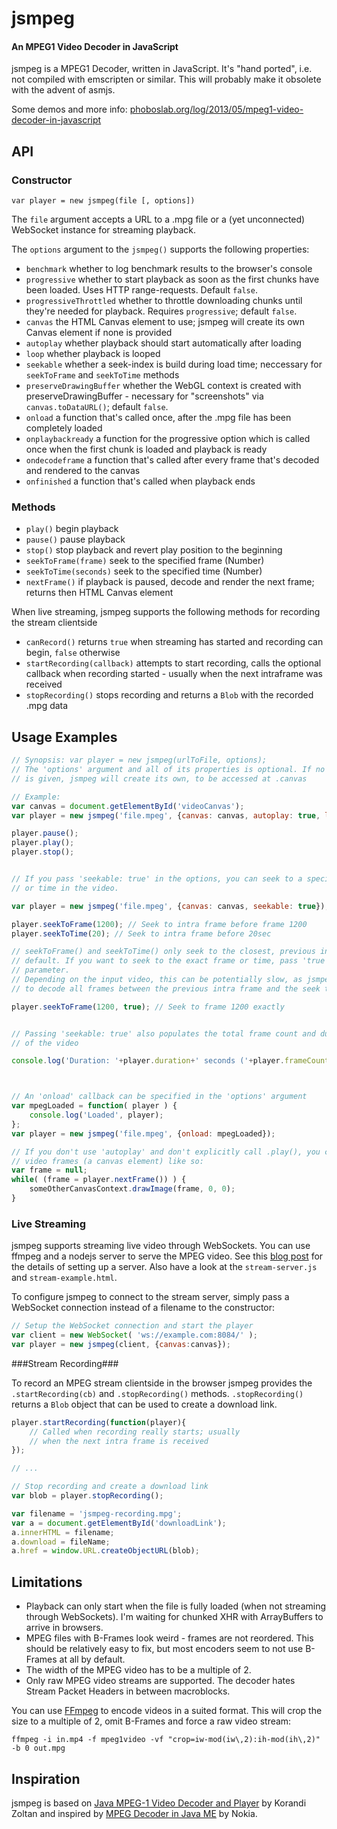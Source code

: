 # jsmpeg

#### An MPEG1 Video Decoder in JavaScript ####

jsmpeg is a MPEG1 Decoder, written in JavaScript. It's "hand ported", i.e. not compiled with
emscripten or similar. This will probably make it obsolete with the advent of asmjs.

Some demos and more info: [phoboslab.org/log/2013/05/mpeg1-video-decoder-in-javascript](http://www.phoboslab.org/log/2013/05/mpeg1-video-decoder-in-javascript)


## API ##


### Constructor ###

`var player = new jsmpeg(file [, options])`

The `file` argument accepts a URL to a .mpg file or a (yet unconnected) WebSocket instance for streaming playback.

The `options` argument to the `jsmpeg()` supports the following properties:

- `benchmark` whether to log benchmark results to the browser's console
- `progressive` whether to start playback as soon as the first chunks have been loaded. Uses HTTP range-requests. Default `false`.
- `progressiveThrottled` whether to throttle downloading chunks until they're needed for playback. Requires `progressive`; default `false`.
- `canvas` the HTML Canvas element to use; jsmpeg will create its own Canvas element if none is provided
- `autoplay` whether playback should start automatically after loading
- `loop` whether playback is looped
- `seekable` whether a seek-index is build during load time; neccessary for `seekToFrame` and `seekToTime` methods
- `preserveDrawingBuffer` whether the WebGL context is created with preserveDrawingBuffer - necessary for "screenshots" via `canvas.toDataURL()`; default `false`.
- `onload` a function that's called once, after the .mpg file has been completely loaded
- `onplaybackready` a function for the progressive option which is called once when the first chunk is loaded and playback is ready
- `ondecodeframe` a function that's called after every frame that's decoded and rendered to the canvas
- `onfinished` a function that's called when playback ends


### Methods ###

- `play()` begin playback
- `pause()` pause playback
- `stop()` stop playback and revert play position to the beginning
- `seekToFrame(frame)` seek to the specified frame (Number)
- `seekToTime(seconds)` seek to the specified time (Number)
- `nextFrame()` if playback is paused, decode and render the next frame; returns then HTML Canvas element

When live streaming, jsmpeg supports the following methods for recording the stream clientside
- `canRecord()` returns `true` when streaming has started and recording can begin, `false` otherwise
- `startRecording(callback)` attempts to start recording, calls the optional callback when recording started - usually when the next intraframe was received
- `stopRecording()` stops recording and returns a `Blob` with the recorded .mpg data



## Usage Examples ##

```javascript
// Synopsis: var player = new jsmpeg(urlToFile, options);
// The 'options' argument and all of its properties is optional. If no canvas element 
// is given, jsmpeg will create its own, to be accessed at .canvas

// Example:
var canvas = document.getElementById('videoCanvas');
var player = new jsmpeg('file.mpeg', {canvas: canvas, autoplay: true, loop: true});

player.pause();
player.play();
player.stop();


// If you pass 'seekable: true' in the options, you can seek to a specific frame
// or time in the video.

var player = new jsmpeg('file.mpeg', {canvas: canvas, seekable: true});

player.seekToFrame(1200); // Seek to intra frame before frame 1200
player.seekToTime(20); // Seek to intra frame before 20sec

// seekToFrame() and seekToTime() only seek to the closest, previous intra frame by
// default. If you want to seek to the exact frame or time, pass 'true' as second
// parameter.
// Depending on the input video, this can be potentially slow, as jsmpeg has
// to decode all frames between the previous intra frame and the seek target

player.seekToFrame(1200, true); // Seek to frame 1200 exactly


// Passing 'seekable: true' also populates the total frame count and duration
// of the video

console.log('Duration: '+player.duration+' seconds ('+player.frameCount+' frames)')



// An 'onload' callback can be specified in the 'options' argument
var mpegLoaded = function( player ) {
	console.log('Loaded', player);
};
var player = new jsmpeg('file.mpeg', {onload: mpegLoaded});

// If you don't use 'autoplay' and don't explicitly call .play(), you can get individual
// video frames (a canvas element) like so:
var frame = null;
while( (frame = player.nextFrame()) ) {
	someOtherCanvasContext.drawImage(frame, 0, 0);
}
```



### Live Streaming ###

jsmpeg supports streaming live video through WebSockets. You can use ffmpeg and a nodejs server to serve the MPEG video. See this [blog post](http://phoboslab.org/log/2013/09/html5-live-video-streaming-via-websockets) for the details of setting up a server. Also have a look at the `stream-server.js` and `stream-example.html`.

To configure jsmpeg to connect to the stream server, simply pass a WebSocket connection instead of a filename to the constructor:

```javascript
// Setup the WebSocket connection and start the player
var client = new WebSocket( 'ws://example.com:8084/' );
var player = new jsmpeg(client, {canvas:canvas});
```

###Stream Recording###

To record an MPEG stream clientside in the browser jsmpeg provides the `.startRecording(cb)` and `.stopRecording()` methods. `.stopRecording()` returns a `Blob` object that can be used to create a download link.

```javascript
player.startRecording(function(player){
	// Called when recording really starts; usually 
	// when the next intra frame is received
});

// ...

// Stop recording and create a download link
var blob = player.stopRecording();

var filename = 'jsmpeg-recording.mpg';
var a = document.getElementById('downloadLink');
a.innerHTML = filename;
a.download = fileName;
a.href = window.URL.createObjectURL(blob);
```



## Limitations ##

- Playback can only start when the file is fully loaded (when not streaming through WebSockets). I'm waiting for chunked XHR with ArrayBuffers to arrive in browsers.
- MPEG files with B-Frames look weird - frames are not reordered. This should be relatively easy
to fix, but most encoders seem to not use B-Frames at all by default.
- The width of the MPEG video has to be a multiple of 2.
- Only raw MPEG video streams are supported. The decoder hates Stream Packet Headers in between
macroblocks.

You can use [FFmpeg](http://www.ffmpeg.org/) to encode videos in a suited format. This will crop
the size to a multiple of 2, omit B-Frames and force a raw video stream:

```
ffmpeg -i in.mp4 -f mpeg1video -vf "crop=iw-mod(iw\,2):ih-mod(ih\,2)" -b 0 out.mpg
```

## Inspiration ##

jsmpeg is based on [Java MPEG-1 Video Decoder and Player](http://sourceforge.net/projects/javampeg1video/) by Korandi Zoltan and inspired by [MPEG Decoder in Java ME](http://www.developer.nokia.com/Community/Wiki/MPEG_decoder_in_Java_ME) by Nokia.
